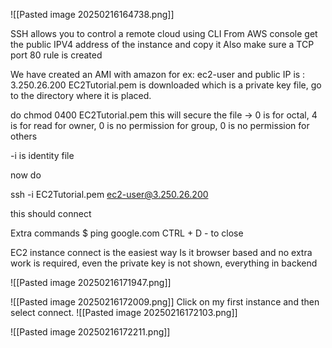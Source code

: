 ![[Pasted image 20250216164738.png]]

SSH allows you to control a remote cloud using CLI
From AWS console get the public IPV4 address of the instance and copy it
Also make sure a TCP port 80 rule is created

We have created an AMI with amazon for ex: ec2-user
and public IP is : 3.250.26.200
EC2Tutorial.pem is downloaded which is a private key file, go to the directory where it is placed.

do chmod 0400 EC2Tutorial.pem
this will secure the file -> 0 is for octal, 4 is for read for owner, 0 is no permission for group, 0 is no permission for others

-i is identity file

now do

ssh  -i EC2Tutorial.pem ec2-user@3.250.26.200

this should connect

Extra commands
$ ping google.com 
CTRL + D - to close


EC2 instance connect is the easiest way
Is it browser based and no extra work is required, even the private key is not shown, everything in backend

![[Pasted image 20250216171947.png]]

![[Pasted image 20250216172009.png]]
Click on my first instance and then select connect.
![[Pasted image 20250216172103.png]]

![[Pasted image 20250216172211.png]]

